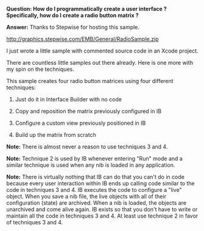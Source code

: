 **Question: How do I programmatically create a user interface ?  Specifically, how do I create a radio button matrix ?**

**Answer:**
Thanks to Stepwise for hosting this sample.

http://graphics.stepwise.com/EMB/General/RadioSample.zip

I just wrote a little sample with commented source code in an 
Xcode project.

There are countless little samples out there already.  Here is one more 
with my spin on the techniques.

This sample creates four radio button matrices using four different
techniques:

1) Just do it in Interface Builder with no code

2) Copy and reposition the matrix previously configured in IB

3) Configure a custom view previously positioned in IB

4) Build up the matrix from scratch

**Note:** There is almost never a reason to use techniques 3 and 4.

**Note:**  Technique 2 is used by IB whenever entering "Run" mode and a similar technique is used when any nib is loaded in any application.

**Note:**  There is virtually nothing that IB can do that you can't do in code because every user interaction within IB ends up calling code similar to the code in techniques 3 and 4.  IB executes the code to configure a "live" object.  When you save a nib file, the live objects with all of their configuration (state) are archived. When a nib is loaded, the objects are unarchived and come alive again. IB exists so that you don't have to write or maintain all the code in techniques 3 and 4.  At least use technique 2 in favor of techniques 3 and 4.